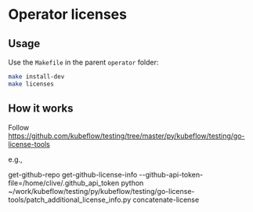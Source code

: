 # Operator licenses

## Usage

Use the `Makefile` in the parent `operator` folder:

```bash
make install-dev
make licenses
```

## How it works

Follow https://github.com/kubeflow/testing/tree/master/py/kubeflow/testing/go-license-tools

e.g.,

get-github-repo
get-github-license-info --github-api-token-file=/home/clive/.github_api_token
python ~/work/kubeflow/testing/py/kubeflow/testing/go-license-tools/patch_additional_license_info.py
concatenate-license
